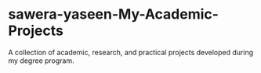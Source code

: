 # sawera-yaseen-My-Academic-Projects
A collection of academic, research, and practical projects developed during my degree program.
